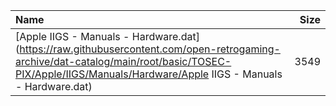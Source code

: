 |Name|Size|
|:---|---:|
|[Apple IIGS - Manuals - Hardware.dat](https://raw.githubusercontent.com/open-retrogaming-archive/dat-catalog/main/root/basic/TOSEC-PIX/Apple/IIGS/Manuals/Hardware/Apple IIGS - Manuals - Hardware.dat)|3549|
